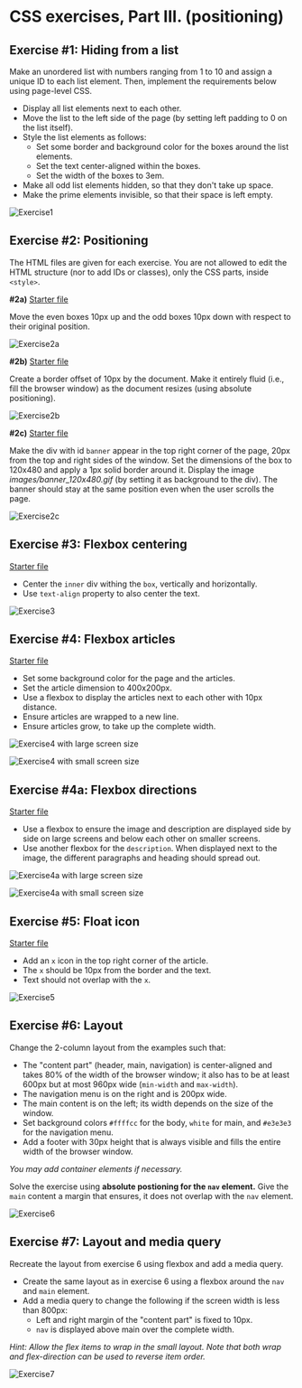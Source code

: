 # CSS exercises, Part III. (positioning)


## Exercise #1: Hiding from a list

Make an unordered list with numbers ranging from 1 to 10 and assign a unique ID to each list element.
Then, implement the requirements below using page-level CSS.

  - Display all list elements next to each other.
  - Move the list to the left side of the page (by setting left padding to 0 on the list itself).
  - Style the list elements as follows:
    * Set some border and background color for the boxes around the list elements.
    * Set the text center-aligned within the boxes.
    * Set the width of the boxes to 3em.
  - Make all odd list elements hidden, so that they don't take up space.
  - Make the prime elements invisible, so that their space is left empty.

![Exercise1](images/exercise1.png)


## Exercise #2: Positioning

The HTML files are given for each exercise. You are not allowed to edit the HTML structure (nor to add IDs or classes), only the CSS parts, inside `<style>`.

**#2a)** [Starter file](exercise2a.html)

Move the even boxes 10px up and the odd boxes 10px down with respect to their original position.

![Exercise2a](images/exercise2a.png)


**#2b)** [Starter file](exercise2b.html)

Create a border offset of 10px by the document. Make it entirely fluid (i.e., fill the browser window) as the document resizes (using absolute positioning).

![Exercise2b](images/exercise2b.png)


**#2c)** [Starter file](exercise2c.html)

Make the div with id `banner` appear in the top right corner of the page, 20px from the top and right sides of the window. Set the dimensions of the box to 120x480 and apply a 1px solid border around it. Display the image _images/banner_120x480.gif_ (by setting it as background to the div). The banner should stay at the same position even when the user scrolls the page.

![Exercise2c](images/exercise2c.png)


## Exercise #3: Flexbox centering

[Starter file](exercise3.html)

  - Center the `inner` div withing the `box`, vertically and horizontally.
  - Use `text-align` property to also center the text.

![Exercise3](images/exercise3.png)

## Exercise #4: Flexbox articles

[Starter file](exercise4.html)

  - Set some background color for the page and the articles.
  - Set the article dimension to 400x200px.
  - Use a flexbox to display the articles next to each other with 10px distance.
  - Ensure articles are wrapped to a new line.
  - Ensure articles grow, to take up the complete width.

![Exercise4 with large screen size](images/exercise4-1.png)

![Exercise4 with small screen size](images/exercise4-2.png)

## Exercise #4a: Flexbox directions

[Starter file](exercise4a.html)

  - Use a flexbox to ensure the image and description are displayed side by side on large screens and below each other on smaller screens.
  - Use another flexbox for the `description`. When displayed next to the image, the different paragraphs and heading should spread out.

![Exercise4a with large screen size](images/exercise4a-1.png)

![Exercise4a with small screen size](images/exercise4a-2.png)

## Exercise #5: Float icon

[Starter file](exercise5.html)

- Add an `x` icon in the top right corner of the article.
- The `x` should be 10px from the border and the text.
- Text should not overlap with the `x`.

![Exercise5](images/exercise5.png)

## Exercise #6: Layout

Change the 2-column layout from the examples such that:

  - The "content part" (header, main, navigation) is center-aligned and takes 80% of the width of the browser window; it also has to be at least 600px but at most 960px wide (`min-width` and `max-width`).
  - The navigation menu is on the right and is 200px wide.
  - The main content is on the left; its width depends on the size of the window.
  - Set background colors `#ffffcc` for the body, `white` for main, and `#e3e3e3` for the navigation menu.
  - Add a footer with 30px height that is always visible and fills the entire width of the browser window.

*You may add container elements if necessary.*

Solve the exercise using **absolute postioning for the `nav` element.** Give the `main` content a margin that ensures, it does not overlap with the `nav` element.

![Exercise6](images/exercise6.png)

## Exercise #7: Layout and media query

Recreate the layout from exercise 6 using flexbox and add a media query.

- Create the same layout as in exercise 6 using a flexbox around the `nav` and `main` element.
- Add a media query to change the following if the screen width is less than 800px:
  - Left and right margin of the "content part" is fixed to 10px.
  - `nav` is displayed above main over the complete width.

*Hint: Allow the flex items to wrap in the small layout. Note that both wrap and flex-direction can be used to reverse item order.*

![Exercise7](images/exercise7.png)